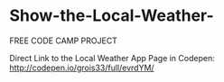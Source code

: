 # Show-the-Local-Weather-
FREE CODE CAMP PROJECT

Direct Link to the Local Weather App Page in Codepen: http://codepen.io/grois33/full/evrdYM/
